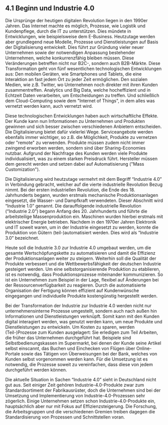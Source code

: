 ## 4.1 Beginn und Industrie 4.0

Die Ursprünge der heutigen digitalen Revolution liegen in den 1990er Jahren. Das Internet machte es möglich, Prozesse, wie Logistik und Kundenpflege, durch die IT zu unterstützen. Dies mündete in Entwicklungen, wie beispielsweise dem E-Business. Heutzutage werden aber grundlegend neue Modelle, Prozesse und Dienstleistungen auf Basis der Digitalisierung entwickelt. Dies führt zur Gründung vieler neuer Unternehmen sowie der notwendigen Anpassung bestehender Unternehmen, welche konkurrenzfähig bleiben müssen. Diese Veränderungen betreffen nicht nur B2C-, sondern auch B2B-Märkte. Diese Transformation geht von fünf wesentlichen technologischen Entwicklungen aus: Den mobilen Geräten, wie Smartphones und Tablets, die eine Interaktion an fast jedem Ort zu jeder Zeit ermöglichen. Den sozialen Medien, wie z.B. Twitter, wo Unternehmen noch direkter mit ihren Kunden zusammentreffen. Analytics und Big Data, welche hocheffizient und in Echtzeit Daten verarbeiten, um Entscheidungen zu treffen. Und schließlich dem Cloud-Computing sowie dem "Internet of Things", in dem alles was vernetzt werden kann, auch vernetzt wird.

Diese technologischen Entwicklungen haben auch wirtschaftliche Effekte. Der Kunde kann nun Informationen zu Unternehmen und Produkten gewinnen und sich besser zwischen verschiedenen Anbietern entscheiden. Die Digitalisierung bietet dafür vielerlei Wege. Serviceangebote werden ebenfalls immer wichtiger, so z.B. die Möglichkeit, Produkte zu vernetzen oder "remote" zu verwenden. Produkte müssen zudem nicht immer zwingend erworben werden, sondern sind über Sharing-Economies nutzbar. Aufgrund der Nachfrage des Kunden werden viele Produkte individualisiert, was zu einem starken Preisdruck führt. Hersteller müssen dem gerecht werden und setzen dabei auf Automatisierung \("Mass Customization"\).

Die Digitalisierung wird heutzutage vermehrt mit dem Begriff “Industrie 4.0” in Verbindung gebracht, welcher auf die vierte industrielle Revolution Bezug nimmt. Bei der ersten industriellen Revolution, die Ende des 18. Jahrhunderts begann, wurden erstmals mechanische Produktionsanlagen eingesetzt, die Wasser- und Dampfkraft verwendeten. Dieser Abschnitt wird “Industrie 1.0” genannt. Die darauffolgende industrielle Revolution \(“Industrie 2.0”\) begann Anfang des 20. Jahrhunderts und führte die arbeitsteilige Massenproduktion ein. Maschinen wurden hierbei erstmals mit elektrischer Energie betrieben. Nachdem in den 1970er Jahren Elektronik und IT soweit waren, um in der Industrie eingesetzt zu werden, konnte die Produktion von Gütern \(teil-\)automatisiert werden. Dies wird als “Industrie 3.0” bezeichnet.

Heute soll die Industrie 3.0 zur Industrie 4.0 umgebaut werden, um die gesamte Wertschöpfungskette zu automatisieren und damit die Effizienz der Produktionsanlagen weiter zu steigern. Weiterhin soll die Qualität der Produkte verbessert und die Wettbewerbsfähigkeit der deutschen Industrie gesteigert werden. Um eine selbstorganisierende Produktion zu etablieren, ist es notwendig, dass Produktionsprozesse miteinander kommunizieren. So ist ein Unternehmen zum Beispiel in der Lage, flexibel auf Änderungen bei der Ressourcenverfügbarkeit zu reagieren. Durch die automatisierte Organisation der Fertigung können effizient auf Kundenwünsche eingegangen und individuelle Produkte kostengünstig hergestellt werden.

Bei der Transformation der Industrie zur Industrie 4.0 werden nicht nur unternehmensinterne Prozesse umgestellt, sondern auch nach außen hin Informationen und Dienstleistungen verknüpft. Somit kann mit den Kunden digital interagiert werden, was genutzt werden kann, um neue Produkte und Dienstleistungen zu entwickeln. Um Kosten zu sparen, werden \(Teil-\)Prozesse zum Kunden ausgelagert: Sie erledigen zum Teil Arbeiten, die früher das Unternehmen durchgeführt hat. Beispiele sind Selbstbedienungskassen im Supermarkt, bei denen der Kunde seine Artikel selbst einscannt, das Buchen und Einchecken von Flügen über Online-Portale sowie das Tätigen von Überweisungen bei der Bank, welches von Kunden selbst vorgenommen werden kann. Für die Umsetzung ist es notwendig, die Prozesse soweit zu vereinfachen, dass diese von jedem durchgeführt werden können.

Die aktuelle Situation in Sachen “Industrie 4.0” sieht in Deutschland nicht gut aus. Seit einiger Zeit gehören Industrie-4.0-Produkte zwar zum Standardsortiment der Fabrikausrüster, doch die Unternehmen sind bei der Umsetzung und Implementierung von Industrie-4.0-Prozessen sehr zögerlich. Einige Unternehmen setzen schon Industrie-4.0-Produkte ein, hauptsächlich aber nur mit Fokus auf Effizienzsteigerung. Die Forschung, die Arbeitsgruppen und die verschiedenen Gremien treiben dagegen die Standardisierung von Prozessen und Schnittstellen voran.

